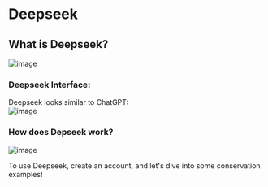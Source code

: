 # Deepseek

## What is Deepseek?
![image](https://github.com/user-attachments/assets/42d1b815-5f57-4aa2-9d11-ec1f21459479)

### Deepseek Interface:  
Deepseek looks similar to ChatGPT:  
![image](https://github.com/user-attachments/assets/bd3207af-5862-4158-b631-20f5415ace97)

### How does Depseek work?
![image](https://github.com/user-attachments/assets/2df36792-ac68-4552-8fbd-3f5a25ec002e)

To use Deepseek, create an account, and let's dive into some conservation examples!


